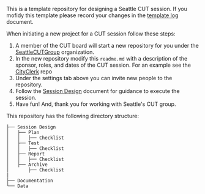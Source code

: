 This is a template repository for designing a Seattle CUT session. If you mofidy this template please record your changes in the [template log](https://github.com/SeattleCUTGroup/UserTestingSession/blob/master/template_log.md) document.  

When initiating a new project for a CUT session follow these steps:  

1. A member of the CUT board will start a new repository for you under the [SeattleCUTGroup](https://github.com/SeattleCUTGroup) organization. 
2. In the new repository modify this `readme.md` with a description of the sponsor, roles, and dates of the CUT session. For an example see the [CityClerk](https://github.com/SeattleCUTGroup/CityClerk) repo 
3. Under the settings tab above you can invite new people to the repository. 
4. Follow the [Session Design](https://github.com/SeattleCUTGroup/UserTestingSession/blob/master/PlanningList.md) document for guidance to execute the session. 
5. Have fun! And, thank you for working with Seattle's CUT group. 


This repository has the following directory structure: 

```
├── Session Design 
│   ├── Plan
│   │   ├── Checklist 
│   ├── Test
│   │   ├── Checklist 
│   ├── Report
│   │   ├── Checklist 
│   ├── Archive
│       ├── Checklist 
|
├── Documentation 
└── Data
```
